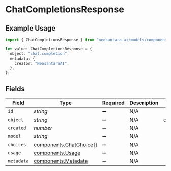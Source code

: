 # ChatCompletionsResponse

## Example Usage

```typescript
import { ChatCompletionsResponse } from "neosantara-ai/models/components";

let value: ChatCompletionsResponse = {
  object: "chat.completion",
  metadata: {
    creator: "NeosantaraAI",
  },
};
```

## Fields

| Field                                                            | Type                                                             | Required                                                         | Description                                                      | Example                                                          |
| ---------------------------------------------------------------- | ---------------------------------------------------------------- | ---------------------------------------------------------------- | ---------------------------------------------------------------- | ---------------------------------------------------------------- |
| `id`                                                             | *string*                                                         | :heavy_minus_sign:                                               | N/A                                                              |                                                                  |
| `object`                                                         | *string*                                                         | :heavy_minus_sign:                                               | N/A                                                              | chat.completion                                                  |
| `created`                                                        | *number*                                                         | :heavy_minus_sign:                                               | N/A                                                              |                                                                  |
| `model`                                                          | *string*                                                         | :heavy_minus_sign:                                               | N/A                                                              |                                                                  |
| `choices`                                                        | [components.ChatChoice](../../models/components/chatchoice.md)[] | :heavy_minus_sign:                                               | N/A                                                              |                                                                  |
| `usage`                                                          | [components.Usage](../../models/components/usage.md)             | :heavy_minus_sign:                                               | N/A                                                              |                                                                  |
| `metadata`                                                       | [components.Metadata](../../models/components/metadata.md)       | :heavy_minus_sign:                                               | N/A                                                              |                                                                  |